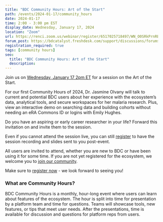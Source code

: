 ```yaml
---
title: "BDC Community Hours: Art of the Start"
path: /events/2024-01-17/community_hours
date: 2024-01-17
time: 2:00 - 3:00 pm EST
display_date: Wednesday, January 17, 2024
location: "Zoom"
url: https://renci.zoom.us/webinar/register/6517025718497/WN_O0SRkPrnREqb5RN-Gz_lQg
forum_post: https://bdcatalyst.freshdesk.com/support/discussions/forums/60000252439
registration_required: true
tags: [community hours]
seo:
  title: "BDC Community Hours: Art of the Start"
  description:
---
```

Join us on [Wednesday, January 17 2pm ET](https://renci.zoom.us/webinar/register/6517025718497/WN_O0SRkPrnREqb5RN-Gz_lQg) for a session on the Art of the Start.

For our first Community Hours of 2024, Dr. Jasmine Olvany will talk to current and potential BDC users about her experience with the ecosystem’s data, analytical tools, and secure workspaces for her malaria research. Plus, view an interactive demo on searching data and building cohorts without needing an eRA Commons ID or logins with Emily Hughes.

Do you have an aspiring or early career researcher in your life? Forward this invitation on and invite them to the session.

Even if you cannot attend the session live, you can still [register](https://renci.zoom.us/webinar/register/6517025718497/WN_O0SRkPrnREqb5RN-Gz_lQg) to have the session recording and slides sent to you post-event.

All users are invited to attend, whether you are new to BDC or have been using it for some time. If you are not yet registered for the ecosystem, we welcome you to [join our community](https://biodatacatalyst.nhlbi.nih.gov/contact/ecosystem/).

Make sure to [register now](https://renci.zoom.us/webinar/register/6517025718497/WN_O0SRkPrnREqb5RN-Gz_lQg) - we look forward to seeing you!

### What are Community Hours?

BDC Community Hours is a monthly, hour-long event where users can learn about features of the ecosystem. The hour is split into time for presentation by a platform team and time for questions. Teams will showcase tools, new features, or tips that meet user needs. After the presentations, time is available for discussion and questions for platform reps from users.